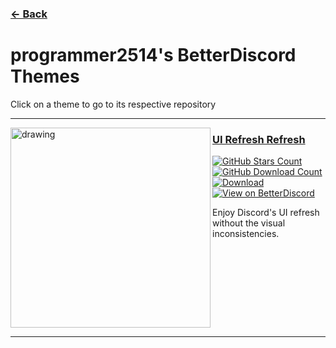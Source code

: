 ### [← Back](https://github.com/programmer2514/BetterDiscord-Stuff)
# programmer2514's BetterDiscord Themes
Click on a theme to go to its respective repository

---

<a href="https://github.com/programmer2514/BetterDiscord-UIRefreshRefresh"><img align="left" src="https://github.com/user-attachments/assets/8f133c96-b6d0-4ee0-839d-8f09e0acd271" alt="drawing" width="320"/></a>

### [UI Refresh Refresh](https://github.com/programmer2514/BetterDiscord-UIRefreshRefresh)

[![GitHub Stars Count](https://img.shields.io/github/stars/programmer2514/BetterDiscord-UIRefreshRefresh?style=for-the-badge&label=GitHub%20Stars&labelColor=0c0d10&color=3a71c1
)](https://github.com/programmer2514/BetterDiscord-UIRefreshRefresh)
[![GitHub Download Count](https://img.shields.io/github/downloads/programmer2514/BetterDiscord-UIRefreshRefresh/total?style=for-the-badge&label=GitHub%20Downloads&labelColor=0c0d10&color=3a71c1)](https://github.com/programmer2514/BetterDiscord-UIRefreshRefresh/releases)  
[![Download](https://img.shields.io/badge/Download-3a71c1?labelColor=0c0d10&color=3a71c1&style=for-the-badge)](https://github.com/programmer2514/BetterDiscord-UIRefreshRefresh/releases/latest/download/UIRefreshRefresh.theme.css)
[![View on BetterDiscord](https://img.shields.io/badge/View%20on%20BetterDiscord-3a71c1?labelColor=0c0d10&color=3a71c1&style=for-the-badge)](https://betterdiscord.app/theme/UI%20Refresh%20Refresh)

Enjoy Discord's UI refresh without the visual inconsistencies.
<br clear="left"/>

---
